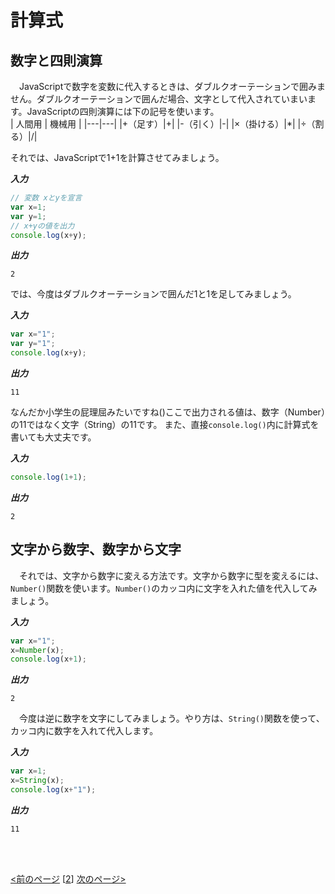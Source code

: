 # 計算式
## 数字と四則演算
　JavaScriptで数字を変数に代入するときは、ダブルクオーテーションで囲みません。ダブルクオーテーションで囲んだ場合、文字として代入されていまいます。JavaScriptの四則演算には下の記号を使います。<br>
| 人間用 | 機械用 |
|---|---|
|+（足す）|+|
|-（引く）|-|
|×（掛ける）|\*|
|÷（割る）|/|


それでは、JavaScriptで1+1を計算させてみましょう。

***入力***
```js
// 変数 xとyを宣言
var x=1;
var y=1;
// x+yの値を出力
console.log(x+y);
```
***出力***
```
2
```
では、今度はダブルクオーテーションで囲んだ1と1を足してみましょう。

***入力***
```js
var x="1";
var y="1";
console.log(x+y);
```
***出力***
```
11
```
なんだか小学生の屁理屈みたいですね()ここで出力される値は、数字（Number）の11ではなく文字（String）の11です。
また、直接`console.log()`内に計算式を書いても大丈夫です。

***入力***
```js
console.log(1+1);
```
***出力***
```
2
```

## 文字から数字、数字から文字
　それでは、文字から数字に変える方法です。文字から数字に型を変えるには、`Number()`関数を使います。`Number()`のカッコ内に文字を入れた値を代入してみましょう。

***入力***
```js
var x="1";
x=Number(x);
console.log(x+1);
```
***出力***
```
2
```
　今度は逆に数字を文字にしてみましょう。やり方は、`String()`関数を使って、カッコ内に数字を入れて代入します。

***入力***
```js
var x=1;
x=String(x);
console.log(x+"1");
```
***出力***
```
11
```
<br><br>


[<前のページ](../hello-world) \[[2](./)\] [次のページ>](./)

